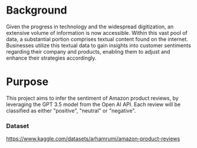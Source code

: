 # Background

Given the progress in technology and the widespread digitization, an extensive volume of information is now accessible. Within this vast pool of data, a substantial portion comprises textual content found on the internet. Businesses utilize this textual data to gain insights into customer sentiments regarding their company and products, enabling them to adjust and enhance their strategies accordingly.

# Purpose

This project aims to infer the sentiment of Amazon product reviews, by leveraging the GPT 3.5 model from the Open AI API.
Each review will be classified as either "positive", "neutral" or "negative".

### Dataset
https://www.kaggle.com/datasets/arhamrumi/amazon-product-reviews
